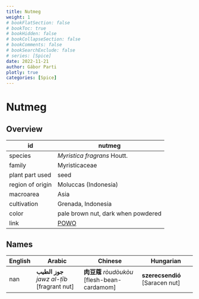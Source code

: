 ```yaml
---
title: Nutmeg
weight: 1
# bookFlatSection: false
# bookToc: true
# bookHidden: false
# bookCollapseSection: false
# bookComments: false
# bookSearchExclude: false
# series: [Spice]
date: 2022-11-21
author: Gábor Parti
plotly: true
categories: [Spice]
---
```


# Nutmeg

## Overview

|       id       |                       nutmeg                      |
|----------------|---------------------------------------------------|
|     species    |            *Myristica fragrans* Houtt.            |
|     family     |                   Myristicaceae                   |
| plant part used|                        seed                       |
|region of origin|                Moluccas (Indonesia)               |
|    macroarea   |                        Asia                       |
|   cultivation  |                 Grenada, Indonesia                |
|      color     |         pale brown nut, dark when powdered        |
|      link      |[POWO](https://powo.science.kew.org/taxon/586076-1)|

 ## Names
|English|                  Arabic                  |                 Chinese                 |           Hungarian          |
|-------|------------------------------------------|-----------------------------------------|------------------------------|
|  nan  |**جوز الطيب** *jawz al-ṭīb* [fragrant nut]|**肉豆蔻** *ròudòukòu* [flesh-bean-cardamom]|**szerecsendió** [Saracen nut]|